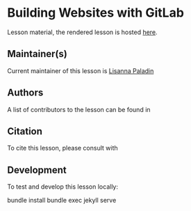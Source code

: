 # Building Websites with GitLab

Lesson material, the rendered lesson is hosted [here](https://grp-bio-it-workshops.embl-community.io/building-websites-with-gitlab).

## Maintainer(s)

Current maintainer of this lesson is [Lisanna Paladin](https://bio-it.embl.de/lisanna-paladin/)

## Authors

A list of contributors to the lesson can be found in <AUTHORS>

## Citation

To cite this lesson, please consult with <CITATION>

## Development

To test and develop this lesson locally:

bundle install
bundle exec jekyll serve
